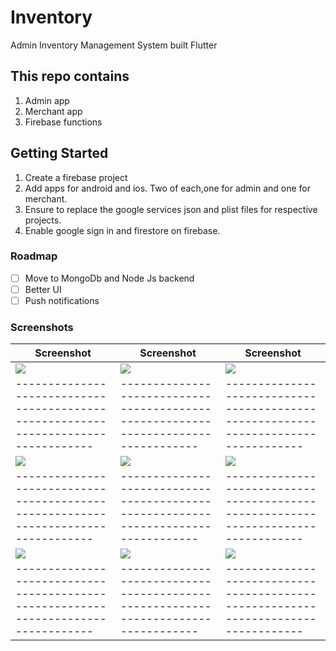 # Inventory

Admin Inventory Management System built Flutter

## This repo contains

1. Admin app
2. Merchant app
3. Firebase functions

## Getting Started

1. Create a firebase project
2. Add apps for android and ios. Two of each,one for admin and one for merchant.
3. Ensure to replace the google services json and plist files for respective projects.
4. Enable google sign in and firestore on firebase.

### Roadmap
- [ ] Move to MongoDb and Node Js backend
- [ ] Better UI
- [ ] Push notifications
  
### Screenshots

| Screenshot                                                                         | Screenshot                                                                         | Screenshot                                                                         |
| ---------------------------------------------------------------------------------- | ---------------------------------------------------------------------------------- | ---------------------------------------------------------------------------------- |
| <img src="https://github.com/newtonmunene99/inventory/blob/master/flutter_01.png"> | <img src="https://github.com/newtonmunene99/inventory/blob/master/flutter_02.png"> | <img src="https://github.com/newtonmunene99/inventory/blob/master/flutter_03.png"> |
| ---------------------------------------------------------------------------------- | ---------------------------------------------------------------------------------- | ---------------------------------------------------------------------------------- |
| <img src="https://github.com/newtonmunene99/inventory/blob/master/flutter_04.png"> | <img src="https://github.com/newtonmunene99/inventory/blob/master/flutter_05.png"> | <img src="https://github.com/newtonmunene99/inventory/blob/master/flutter_06.png"> |
| ---------------------------------------------------------------------------------- | ---------------------------------------------------------------------------------- | ---------------------------------------------------------------------------------- |
| <img src="https://github.com/newtonmunene99/inventory/blob/master/flutter_07.png"> | <img src="https://github.com/newtonmunene99/inventory/blob/master/flutter_08.png"> | <img src="https://github.com/newtonmunene99/inventory/blob/master/flutter_01.png"> |
| ---------------------------------------------------------------------------------- | ---------------------------------------------------------------------------------- | ---------------------------------------------------------------------------------- |
